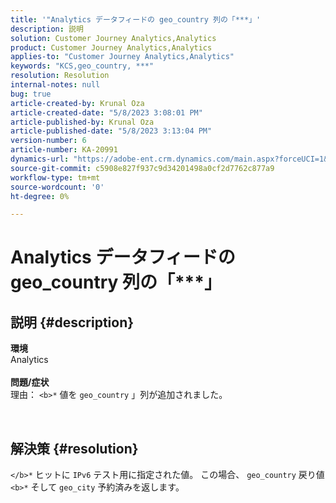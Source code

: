 ```yaml
---
title: '"Analytics データフィードの geo_country 列の「***」'
description: 説明
solution: Customer Journey Analytics,Analytics
product: Customer Journey Analytics,Analytics
applies-to: "Customer Journey Analytics,Analytics"
keywords: "KCS,geo_country, ***"
resolution: Resolution
internal-notes: null
bug: true
article-created-by: Krunal Oza
article-created-date: "5/8/2023 3:08:01 PM"
article-published-by: Krunal Oza
article-published-date: "5/8/2023 3:13:04 PM"
version-number: 6
article-number: KA-20991
dynamics-url: "https://adobe-ent.crm.dynamics.com/main.aspx?forceUCI=1&pagetype=entityrecord&etn=knowledgearticle&id=6da6c01c-b2ed-ed11-8849-6045bd006268"
source-git-commit: c5908e827f937c9d34201498a0cf2d7762c877a9
workflow-type: tm+mt
source-wordcount: '0'
ht-degree: 0%

---
```


# Analytics データフィードの geo_country 列の「\*\*\*」

## 説明 {#description}

<b>環境</b><br>Analytics<br> <br><b>問題/症状</b><br>理由： `<b>*` 値を `geo_country` 」列が追加されました。



 

## 解決策 {#resolution}

`</b>*` ヒットに `IPv6` テスト用に指定された値。 この場合、 `geo_country` 戻り値 `<b>*` そして `geo_city` 予約済みを返します。